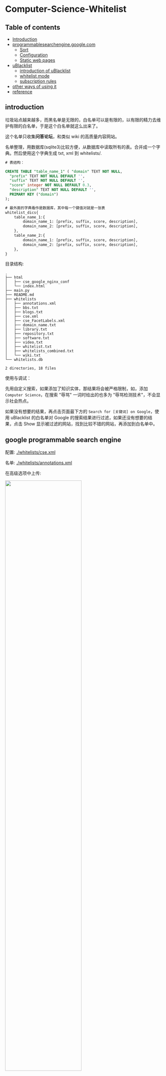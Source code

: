 # Computer-Science-Whitelist

## Table of contents
- <a href="#introduction">Introduction</a>
- <a href="#google-programmable-search-engine">programmablesearchengine.google.com</a>
    - <a href="#sort">Sort</a>
    - <a href="#configuration">Configuration</a>
    - <a href="#html">Static web pages</a>
- <a href="#ublacklist">uBlacklist</a>
    - <a href="#introduction-of-ublacklist">introduction of uBlacklist</a>
    - <a href="#whitelist-mode">whitelist mode</a>
    - <a href="#subscription-rules">subscription rules</a>
- <a href="#other-ways-of-using-it">other ways of using it</a>
- <a href="#reference">reference</a>


## introduction

垃圾站点越来越多，而黑名单是无限的，白名单可以是有限的，以有限的精力去维护有限的白名单，于是这个白名单就这么出来了。

这个名单只收集<b>问答论坛</b>，和类似 wiki 的高质量内容网站。

名单整理，用数据库(sqlite3)比较方便，从数据库中读取所有的表。合并成一个字典。然后使用这个字典生成 txt, xml 到 whitelists/.

```sql
# 表结构：

CREATE TABLE "table_name_1" ( "domain" TEXT NOT NULL,
  "prefix" TEXT NOT NULL DEFAULT '',
  "suffix" TEXT NOT NULL DEFAULT '',
  "score" integer NOT NULL DEFAULT 0.3,
  "description" TEXT NOT NULL DEFAULT '',
  PRIMARY KEY ("domain")
);

# 最外面的字典看作是数据库，其中每一个键值对就是一张表
whitelist_dics{ 
    table_name_1:{
        domain_name_1: [prefix, suffix, score, description],
        domain_name_2: [prefix, suffix, score, description],
    },
    table_name_2:{
        domain_name_1: [prefix, suffix, score, description],
        domain_name_2: [prefix, suffix, score, description],
    },
}
```

目录结构:

```
.
├── html
│   ├── cse_google_nginx_conf
│   └── index.html
├── main.py
├── README.md
├── whitelists
│   ├── annotations.xml
│   ├── bbs.txt
│   ├── blogs.txt
│   ├── cse.xml
│   ├── cse_FacetLabels.xml
│   ├── domain_name.txt
│   ├── library.txt
│   ├── repository.txt
│   ├── software.txt
│   ├── video.txt
│   ├── whitelist.txt
│   ├── whitelists_combined.txt
│   └── wiki.txt
└── whitelists.db

2 directories, 18 files
```

使用与调试：

先用自定义搜索，如果添加了知识实体，那结果将会被严格限制，如，添加 `Computer Science`，在搜索 "辱骂" 一词时给出的也多为 "辱骂检测技术"，不会显示社会热点。

如果没有想要的结果，再点击页面最下方的 `Search for [关键词] on Google`，使用 uBlacklist 的白名单对 Google 的搜索结果进行过滤，如果还没有想要的结果，点击 Show 显示被过滤的网站，找到比较不错的网站，再添加到白名单中。

## google programmable search engine

配置: <a href="./whitelists/cse.xml">./whitelists/cse.xml</a> 

名单: <a href="./whitelists/annotations.xml">./whitelists/annotations.xml</a>

在高级选项中上传:

<img src="cse_google.jpg" width="70%">

cse.xml 可设项有些多，在网页上修改比较简单。

测试链接：<a href="https://cse.google.com/cse?cx=e9a1e480e37a86080&q=">https://cse.google.com/cse?cx=e9a1e480e37a86080</a>

使用的知识实体为：`Stack Exchange`, `Mathematics`, `Computer Science`, `network`, `Software development`。

搜索关键词，在链接最后加上 `&q=`, 如  https://cse.google.com/cse?cx=e9a1e480e37a86080&q=

### sort

只给 Annotation 添加 score 属性就可以对其排序，value from -1.0 to 1.0

可以在 socre 的基础上给 Label 标签排序，使用 weight 字段，value from -1.0 to 1.0
 
weight > score

<b>一级排序：</b>

为不同的 Label 排序，在 cse.xml 中添加标签(Label)并设置权重(weight, from -1.0 to 1.0)

示例：

```xml
<CustomSearchEngine>
  <Title>My Search</Title>
  <Context>
    <Facet>
      <FacetItem>
        <Label name="wiki" mode="FILTER" weight="1" enable_for_facet_search="true">
          <Rewrite/>
          <entities/>
        </Label>
        <Title>wiki</Title>
      </FacetItem>
      <FacetItem>
        <Label name="bbs" mode="FILTER" weight="0.8" enable_for_facet_search="true">
          <Rewrite/>
          <entities/>
        </Label>
        <Title>bbs</Title>
      </FacetItem>
    </Facet>
    <BackgroundLabels>
      <Label name="_include_" mode="FILTER"/>
      <Label name="_exclude_" mode="ELIMINATE"/>
    </BackgroundLabels>
  </Context>
...
```

上述文件中有两个 Label 分别是 wiki, bbs，其权重分别为 1.0, 0.8

这两个标签下的所有 Annotation 都以这个为排序，每个 Annotation 可以多个 Label。

当 Rewrite 中有内容且没有任何网址拥有这些标签时，对应的 Label 的 mode 只能选 BOOST，不然搜索结果中，该标签下不会有结果

<b>二级排序(标签内部微调):</b>

在 annotations.xml 中为每一个 Annotation 的 Label 添加 score 属性，值同样是 from -1.0 to 1.0

示例：

```xml
<?xml version="1.0" encoding="UTF-8"?>
<Annotations start="0" num="84" total="84">
  <Annotation about="*.uptodown.com/*" score="0.8" timestamp="0x0005d6b5044e8329" href="ChAqLnVwdG9kb3duLmNvbS8qEKmGuqLQ1vUC">
    <Label name="_include_"/>
    <Label name="software"/>
  </Annotation>
  <Annotation about="*.wenku.baidu.com/view*" score="0.7" timestamp="0x0005d6b5044e82a2" href="ChcqLndlbmt1LmJhaWR1LmNvbS92aWV3KhCihbqi0Nb1Ag">
    <Label name="_include_"/>
    <Label name="library"/>
  </Annotation>
  <Annotation about="*.edu/*" score="0.3" timestamp="0x0005d6b5044e829f" href="CgcqLmVkdS8qEJ-FuqLQ1vUC">
    <Label name="_include_"/>
    <Label name="blogs"/>
  </Annotation>
  <Annotation about="*.liaoxuefeng.com/wiki*" score="0.5" timestamp="0x0005d6b5044e8292" href="ChcqLmxpYW94dWVmZW5nLmNvbS93aWtpKhCShbqi0Nb1Ag">
    <Label name="_include_"/>
    <Label name="blogs"/>
  </Annotation>
</Annotations>
```

当 score <= 0 时，该地址可能不会出现在结果中，所以最小也应该设置为 0.01



### configuration

annotations.xml 文件说明：https://developers.google.com/custom-search/docs/annotations

annotations.xml 层级结构：

```
Annotations (root element)
    Annotation
        Label
        Comment (optional)

```

cse.xml 中的 CustomSearchEngine 的属性，只有 language, encoding, enable_promotions, autocompletions 是需要根据个人需要进行修改。

其他的字段，如 id, creator, cx_id 是固定的，不需要写在文件中，即使上传的 cse.xml 中没有这些，系统会自动生成。还有 last_update_time_millis 字段，也是系统自动生成的，不需要手动添加。

annotations.xml 中的 Annotations 的属性 start, num, total, 也是会自动生成，手动加上方便查看。timestamp, href, 是系统生成的，不需要手动添加。

<b>如果一个 url 不是通过上传 annotations.xml 所添加，那么在高级选项下删除 annotations.xml 也不会将这个 url 移除</b>

### html

（1）修改样式，默认样式太窄了

（2）过滤广告

（3）一些其他的设置

<b>ad filtering</b>

```css
.gsc-adBlock {display:none !important}
```

<b>focus on input box</b>

```html
<!DOCTYPE html>
<html lang="en">
<head>
  <meta charset="UTF-8">
  <title>Custom Search Engine</title>
  <script type="text/javascript">
    function focusFieldOne() {
      document.querySelector('input[name="search"]').focus()
    }
  </script>
  <style>
    /*  Google Adsense  */
    .gsc-adBlock {display:none !important}
  </style>
</head>
<body onload="focusFieldOne()">
  <script async src="https://cse.google.com/cse.js?cx=[Your search ID]"></script>
  <div class="gcse-search"></div>
</body>
</html>
```

app.netlify.com 可以部署 github 上的静态网页，效果：https://computer-science-whitelist.netlify.app


## ublacklist

### introduction of ublacklist

PC 浏览器(Chrome, Firefox, Edge, Safair(支持移动端))插件。

<a href="https://github.com/iorate/uBlacklist" target="_blank">uBlacklist</a> 目前支持搜索引擎有 Google, Bing, DuckDuckgo, Ecosia, Startpage, Qwant

* 访问速度: Bing 最快。

* 样式: Bing 最好。
  * 在使用油猴本 <a href="https://www.ntaow.com/aboutscript.html" target="_blank">AC-重定向</a> 将搜索结果多列显示时，Bing 的样式要比 Google 整齐。
  * Bing 页面最底端没有搜索关键词对应的相关图片。

* 拦截能力: 对 Google 的拦截效果最好。
  * Bing 下，常出现 3~5 个不在名单中的网站，以及视频卡片，新闻卡片，相关搜索，可通过油猴插件写脚本进行过滤。


### whitelist mode

插件本是针对垃圾网站进行过滤，也就是黑名单模式，修改下使用方式就能实现白名单过滤。

黑名单规则总是优于白名单生效。

所以可以先添加规则 `*://*/*` 以屏蔽所有网址。

添加：`@:*//前缀.域名.后缀`(如 `@:*//*.github.com/*`, 区分大小写) 取消对某个网站的过滤。

规则举例：
```python
# 有前缀
@:*//*.github.com/*

# 没前缀
@:*//github.com/*

# 不完整的后缀
@*://*.docin.com/p-*
@*://*.doc88.com/p-*
@*://*.taodocs.com/p-*

# 完整的后缀
@*://*.appinn.com/*
```

通过前后缀区分一个地址的类型。

<b>使用"最长前缀匹配规则", 过滤奇怪的结果，或者不相关结果。</b>

规则是从左往右匹配的。

如，脚本之家：

```
https://www.jb51.net/                             电脑端
https://m.jb51.net/                               移动端
https://www.jb51.net/list/index_96.htm          脚本专栏
https://www.jb51.net/os/win11/808733.html     某个教程页
https://www.jb51.net/softs/794768.html    某个软件下载页
```

只索引它的软件下载页, 规则：`@*://*.jb51.net/softs*`，就能过滤掉其他页面。

后缀匹配的规则，如 `@*://*.edu/*`。

修改搜索设置，将搜索结果数调得尽可能大，白名单模式会使得每一搜索页中的内容变得特别少, 因为符合白名单的网站，可能不在结果的第一页。

自动翻页插件: <a href="https://chrome.google.com/webstore/detail/uautopagerize/kdplapeciagkkjoignnkfpbfkebcfbpb" target="_blank">uAutoPagerize</a>, 以及油猴脚本 <a href="https://greasyfork.org/en/scripts/438684-pagetual">东方永动机</a> 可以在自动翻页的同时过滤搜索结果。


### subscription rules

为保证白名单生效，先订阅 whitelist.txt

<b>点击添加订阅</b>：<a href="https://iorate.github.io/ublacklist/subscribe?name=whitelist&url=https://raw.githubusercontent.com/bcaso/Google-Chinese-Results-Whitelist/main/whitelists/whitelist.txt">whitelist</a>

再分类订阅:

1. <a href="https://iorate.github.io/ublacklist/subscribe?name=wiki&url=https://raw.githubusercontent.com/bcaso/Google-Chinese-Results-Whitelist/main/whitelists/wiki.txt">wiki</a>
2. <a href="https://iorate.github.io/ublacklist/subscribe?name=仓库&url=https://raw.githubusercontent.com/bcaso/Google-Chinese-Results-Whitelist/main/whitelists/repository.txt">仓库</a>
3. <a href="https://iorate.github.io/ublacklist/subscribe?name=博客&url=https://raw.githubusercontent.com/bcaso/Google-Chinese-Results-Whitelist/main/whitelists/blogs.txt">博客</a>
4. <a href="https://iorate.github.io/ublacklist/subscribe?name=论坛&url=https://raw.githubusercontent.com/bcaso/Google-Chinese-Results-Whitelist/main/whitelists/bbs.txt">论坛</a>
5. <a href="https://iorate.github.io/ublacklist/subscribe?name=软件下载站&url=https://raw.githubusercontent.com/bcaso/Google-Chinese-Results-Whitelist/main/whitelists/software.txt">软件下载站</a>
6. <a href="https://iorate.github.io/ublacklist/subscribe?name=文库&url=https://raw.githubusercontent.com/bcaso/Google-Chinese-Results-Whitelist/main/whitelists/library.txt">文库</a>
7. <a href="https://iorate.github.io/ublacklist/subscribe?name=视频&url=https://raw.githubusercontent.com/bcaso/Google-Chinese-Results-Whitelist/main/whitelists/video.txt">视频</a>

或者不分类，直接订阅总列表: <a href="https://iorate.github.io/ublacklist/subscribe?name=whitelists_combined&url=https://raw.githubusercontent.com/bcaso/Google-Chinese-Results-Whitelist/main/whitelists_combined.txt">汇总列表</a>

以上链接会自动打开 chrome 上的 uBlacklist 插件，同时添加订阅。

分类订阅比订阅总列表的可控度高，根据内容需要，可在搜索前只启用一部分：

<img src="uBlacklist.png" width="80%" height="80%">


## other ways of using it

域名列表: <a href="./whitelists/domain_name.txt">./whitelists/domain_name.txt</a> ，在油猴脚本中改下判断规则代码就可以使用。


# reference

[Google I/O 2009 - Advanced Custom Search Configuration https://www.youtube.com/watch?v=fIUHTFvIt9c ](https://www.youtube.com/watch?v=fIUHTFvIt9c)

[google cse documentation https://developers.google.com/custom-search/docs/overview ](https://developers.google.com/custom-search/docs/overview)

[Gaga for Google Custom Search Engines https://www.youtube.com/watch?v=uX5nbIHRTAo ](https://www.youtube.com/watch?v=uX5nbIHRTAo)

[Google Custom Search Engines | Sourcing https://www.youtube.com/watch?v=t1szVhH5dIo ](https://www.youtube.com/watch?v=t1szVhH5dIo)

<a href="https://github.com/cobaltdisco/Google-Chinese-Results-Blocklist" target="_blank">uBlacklist 黑名单规则 github.com/cobaltdisco/Google-Chinese-Results-Blocklist</a>
